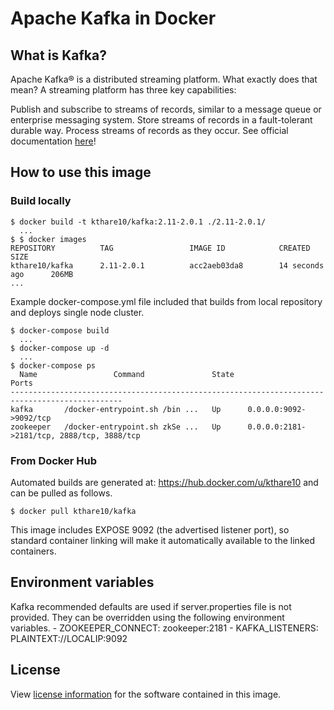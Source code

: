 # Apache Kafka in Docker

## What is Kafka?
Apache Kafka® is a distributed streaming platform. What exactly does that mean?
A streaming platform has three key capabilities:

Publish and subscribe to streams of records, similar to a message queue or enterprise messaging system.
Store streams of records in a fault-tolerant durable way.
Process streams of records as they occur. See official documentation [here](https://kafka.apache.org/intro)!

## How to use this image
### Build locally
```
$ docker build -t kthare10/kafka:2.11-2.0.1 ./2.11-2.0.1/
  ...
$ $ docker images
REPOSITORY          TAG                 IMAGE ID            CREATED             SIZE
kthare10/kafka      2.11-2.0.1          acc2aeb03da8        14 seconds ago      206MB
...
```
Example docker-compose.yml file included that builds from local repository and deploys single node cluster.
```
$ docker-compose build
  ...
$ docker-compose up -d
  ...
$ docker-compose ps
  Name                 Command               State                     Ports
-----------------------------------------------------------------------------------------------
kafka       /docker-entrypoint.sh /bin ...   Up      0.0.0.0:9092->9092/tcp
zookeeper   /docker-entrypoint.sh zkSe ...   Up      0.0.0.0:2181->2181/tcp, 2888/tcp, 3888/tcp
```
### From Docker Hub
Automated builds are generated at: https://hub.docker.com/u/kthare10 and can be pulled as follows.
```
$ docker pull kthare10/kafka
```
This image includes EXPOSE 9092  (the advertised listener port), so standard container linking will make it automatically available to the linked containers. 

## Environment variables
Kafka recommended defaults are used if server.properties file is not provided. They can be overridden using the following environment variables.
        - ZOOKEEPER_CONNECT: zookeeper:2181
        - KAFKA_LISTENERS: PLAINTEXT://LOCALIP:9092
## License
View [license information](https://github.com/kthare10/kafka-docker/blob/master/2.11-2.0.1/LICENSE) for the software contained in this image.
